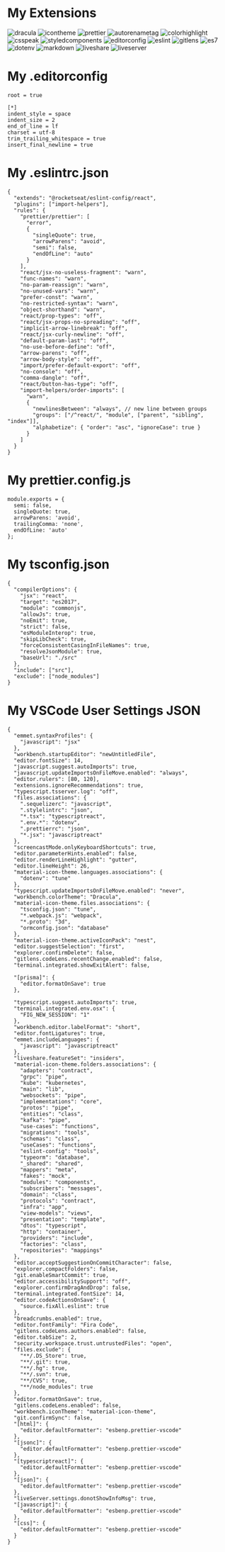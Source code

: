 # My Extensions

![dracula](https://user-images.githubusercontent.com/84609153/189964168-40c3162d-cd6d-4bf3-9d48-b1504c1c26ad.png)
![icontheme](https://user-images.githubusercontent.com/84609153/189963520-733f8a8c-d6c4-46e5-88f3-e3a6b3ea8cc6.png)
![prettier](https://user-images.githubusercontent.com/84609153/189963394-90750dca-c511-4471-9274-816ff776385d.png)
![autorenametag](https://user-images.githubusercontent.com/84609153/189962925-43277043-19d4-432c-ad98-db01860ae6cb.png)
![colorhighlight](https://user-images.githubusercontent.com/84609153/189963146-4377afd5-7a38-4b9c-9fec-7908904b5310.png)
![csspeak](https://user-images.githubusercontent.com/84609153/189963245-eb9667eb-2f15-426e-94e9-09ca6641f11e.png)
![styledcomponents](https://user-images.githubusercontent.com/84609153/189963595-a789f6f8-1921-4b68-8b91-ef019af21c85.png)
![editorconfig](https://user-images.githubusercontent.com/84609153/189964123-69fbc400-f060-4558-8003-2d0958477504.png)
![eslint](https://user-images.githubusercontent.com/84609153/189964013-3d486abd-a4bc-4a2a-a4c5-35f97feab504.png)
![gitlens](https://user-images.githubusercontent.com/84609153/189963973-a1c2d41f-bfa6-41c3-86b8-b0a2895af417.png)
![es7](https://user-images.githubusercontent.com/84609153/189964074-b7e2cfbb-c042-4be3-9944-01d6ea486d5a.png)
![dotenv](https://user-images.githubusercontent.com/84609153/189964216-1a3a19c2-ecb6-43ba-9046-9b123fea6012.png)
![markdown](https://user-images.githubusercontent.com/84609153/189963446-f75032e4-7157-4f89-93af-a0d52b2677f8.png)
![liveshare](https://user-images.githubusercontent.com/84609153/189963707-796f999f-4e76-48c5-8690-8014c1781e0e.png)
![liveserver](https://user-images.githubusercontent.com/84609153/189963742-c035ecce-b17d-461c-8c26-dc306ae725d3.png)

# My .editorconfig
```
root = true

[*]
indent_style = space
indent_size = 2
end_of_line = lf
charset = utf-8
trim_trailing_whitespace = true
insert_final_newline = true
```

# My .eslintrc.json
```
{
  "extends": "@rocketseat/eslint-config/react",
  "plugins": ["import-helpers"],
  "rules": {
    "prettier/prettier": [
      "error",
      {
        "singleQuote": true,
        "arrowParens": "avoid",
        "semi": false,
        "endOfLine": "auto"
      }
    ],
    "react/jsx-no-useless-fragment": "warn",
    "func-names": "warn",
    "no-param-reassign": "warn",
    "no-unused-vars": "warn",
    "prefer-const": "warn",
    "no-restricted-syntax": "warn",
    "object-shorthand": "warn",
    "react/prop-types": "off",
    "react/jsx-props-no-spreading": "off",
    "implicit-arrow-linebreak": "off",
    "react/jsx-curly-newline": "off",
    "default-param-last": "off",
    "no-use-before-define": "off",
    "arrow-parens": "off",
    "arrow-body-style": "off",
    "import/prefer-default-export": "off",
    "no-console": "off",
    "comma-dangle": "off",
    "react/button-has-type": "off",
    "import-helpers/order-imports": [
      "warn",
      {
        "newlinesBetween": "always", // new line between groups
        "groups": ["/^react/", "module", ["parent", "sibling", "index"]],
        "alphabetize": { "order": "asc", "ignoreCase": true }
      }
    ]
  }
}

```

# My prettier.config.js
```
module.exports = {
  semi: false,
  singleQuote: true,
  arrowParens: 'avoid',
  trailingComma: 'none',
  endOfLine: 'auto'
};
```

# My tsconfig.json
```
{
  "compilerOptions": {
    "jsx": "react",
    "target": "es2017",
    "module": "commonjs",
    "allowJs": true,
    "noEmit": true,
    "strict": false,
    "esModuleInterop": true,
    "skipLibCheck": true,
    "forceConsistentCasingInFileNames": true,
    "resolveJsonModule": true,
    "baseUrl": "./src"
  },
  "include": ["src"],
  "exclude": ["node_modules"]
}
```

# My VSCode User Settings JSON
```
{
  "emmet.syntaxProfiles": {
    "javascript": "jsx"
  },
  "workbench.startupEditor": "newUntitledFile",
  "editor.fontSize": 14,
  "javascript.suggest.autoImports": true,
  "javascript.updateImportsOnFileMove.enabled": "always",
  "editor.rulers": [80, 120],
  "extensions.ignoreRecommendations": true,
  "typescript.tsserver.log": "off",
  "files.associations": {
    ".sequelizerc": "javascript",
    ".stylelintrc": "json",
    "*.tsx": "typescriptreact",
    ".env.*": "dotenv",
    ".prettierrc": "json",
    "*.jsx": "javascriptreact"
  },
  "screencastMode.onlyKeyboardShortcuts": true,
  "editor.parameterHints.enabled": false,
  "editor.renderLineHighlight": "gutter",
  "editor.lineHeight": 26,
  "material-icon-theme.languages.associations": {
    "dotenv": "tune"
  },
  "typescript.updateImportsOnFileMove.enabled": "never",
  "workbench.colorTheme": "Dracula",
  "material-icon-theme.files.associations": {
    "tsconfig.json": "tune",
    "*.webpack.js": "webpack",
    "*.proto": "3d",
    "ormconfig.json": "database"
  },
  "material-icon-theme.activeIconPack": "nest",
  "editor.suggestSelection": "first",
  "explorer.confirmDelete": false,
  "gitlens.codeLens.recentChange.enabled": false,
  "terminal.integrated.showExitAlert": false,

  "[prisma]": {
    "editor.formatOnSave": true
  },

  "typescript.suggest.autoImports": true,
  "terminal.integrated.env.osx": {
    "FIG_NEW_SESSION": "1"
  },
  "workbench.editor.labelFormat": "short",
  "editor.fontLigatures": true,
  "emmet.includeLanguages": {
    "javascript": "javascriptreact"
  },
  "liveshare.featureSet": "insiders",
  "material-icon-theme.folders.associations": {
    "adapters": "contract",
    "grpc": "pipe",
    "kube": "kubernetes",
    "main": "lib",
    "websockets": "pipe",
    "implementations": "core",
    "protos": "pipe",
    "entities": "class",
    "kafka": "pipe",
    "use-cases": "functions",
    "migrations": "tools",
    "schemas": "class",
    "useCases": "functions",
    "eslint-config": "tools",
    "typeorm": "database",
    "_shared": "shared",
    "mappers": "meta",
    "fakes": "mock",
    "modules": "components",
    "subscribers": "messages",
    "domain": "class",
    "protocols": "contract",
    "infra": "app",
    "view-models": "views",
    "presentation": "template",
    "dtos": "typescript",
    "http": "container",
    "providers": "include",
    "factories": "class",
    "repositories": "mappings"
  },
  "editor.acceptSuggestionOnCommitCharacter": false,
  "explorer.compactFolders": false,
  "git.enableSmartCommit": true,
  "editor.accessibilitySupport": "off",
  "explorer.confirmDragAndDrop": false,
  "terminal.integrated.fontSize": 14,
  "editor.codeActionsOnSave": {
    "source.fixAll.eslint": true
  },
  "breadcrumbs.enabled": true,
  "editor.fontFamily": "Fira Code",
  "gitlens.codeLens.authors.enabled": false,
  "editor.tabSize": 2,
  "security.workspace.trust.untrustedFiles": "open",
  "files.exclude": {
    "**/.DS_Store": true,
    "**/.git": true,
    "**/.hg": true,
    "**/.svn": true,
    "**/CVS": true,
    "**/node_modules": true
  },
  "editor.formatOnSave": true,
  "gitlens.codeLens.enabled": false,
  "workbench.iconTheme": "material-icon-theme",
  "git.confirmSync": false,
  "[html]": {
    "editor.defaultFormatter": "esbenp.prettier-vscode"
  },
  "[jsonc]": {
    "editor.defaultFormatter": "esbenp.prettier-vscode"
  },
  "[typescriptreact]": {
    "editor.defaultFormatter": "esbenp.prettier-vscode"
  },
  "[json]": {
    "editor.defaultFormatter": "esbenp.prettier-vscode"
  },
  "liveServer.settings.donotShowInfoMsg": true,
  "[javascript]": {
    "editor.defaultFormatter": "esbenp.prettier-vscode"
  },
  "[css]": {
    "editor.defaultFormatter": "esbenp.prettier-vscode"
  }
}


```
